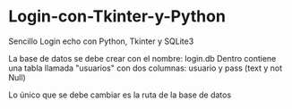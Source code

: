 # Login-con-Tkinter-y-Python
Sencillo Login echo con Python, Tkinter y SQLite3

La base de datos se debe crear con el nombre: login.db
Dentro contiene una tabla llamada "usuarios" con dos columnas: usuario y pass (text y not Null)

Lo único que se debe cambiar es la ruta de la base de datos

